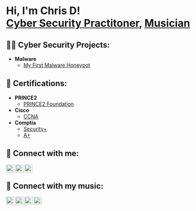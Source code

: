<h1>Hi, I'm Chris D! <br/>
<a href="https://www.linkedin.com/in/joshmadakor/">Cyber Security Practitoner</a>, <a href="https://raintownseers.bandcamp.com/album/love-loss-home">Musician</a></h1>

<h2>👨‍💻 Cyber Security Projects:</h2>

- <b>Malware</b>
  - [My First Malware Honeypot](https://github.com/infosecchrisd/My-First-Malware-Honeypot)

<h2>🥇 Certifications:</h2>

- <b>PRINCE2</b>
  - [PRINCE2 Foundation](https://www.axelos.com/certifications/propath/prince2-project-management/prince2-7-foundation)
- <b>Cisco</b>
  - [CCNA](https://www.cisco.com/site/us/en/learn/training-certifications/certifications/enterprise/ccna/index.html)
- <b>Comptia</b>
  - [Security+](https://www.comptia.org/certifications/security)
  - [A+](https://www.comptia.org/certifications/a)
<h2> 🤳 Connect with me:</h2>

[<img align="left" alt="Chris D | Linkedin" width="22px" src="https://cdn.jsdelivr.net/npm/simple-icons@11.10.0/icons/linkedin.svg" />][linkedin]
[<img align="left" alt="Chris D | Linktree" width="22px" src="https://cdn.jsdelivr.net/npm/simple-icons@11.10.0/icons/linktree.svg" />][linktree]
[<img align="left" alt="Chris D | Twitter" width="22px" src="https://cdn.jsdelivr.net/npm/simple-icons@11.10.0/icons/twitter.svg" />][twitter]

[linkedin]: https://linkedin.com/in/infosecchrisd
[linktree]: https://linktr.ee/infosecchrisd
[twitter]: https://twitter.com/infosecchrisd
<br>
<h2> 🎵 Connect with my music:</h2>

[<img align="left" alt="Raintown Seers | Bandcamp" width="22px" src="https://cdn.jsdelivr.net/npm/simple-icons@11.10.0/icons/bandcamp.svg" />][bandcamp]
[<img align="left" alt="Raintown Seers | YouTube" width="22px" src="https://cdn.jsdelivr.net/npm/simple-icons@11.10.0/icons/youtube.svg" />][youtube]
[<img align="left" alt="Raintown Seers | Instagram" width="22px" src="https://cdn.jsdelivr.net/npm/simple-icons@11.10.0/icons/instagram.svg" />][instagram]
[<img align="left" alt="Raintown Seers | Facebook" width="22px" src="https://cdn.jsdelivr.net/npm/simple-icons@11.10.0/icons/facebook.svg" />][facebook]

[bandcamp]: https://raintownseers.bandcamp.com/album/love-loss-home
[youtube]: https://www.youtube.com/@raintownseers/videos
[instagram]: https://www.instagram.com/raintownseers
[facebook]: https://facebook.com/raintownseersuk
<!--
Here are some ideas to get you started:

- 🔭 I’m currently working on ...
- 🌱 I’m currently learning ...
- 👯 I’m looking to collaborate on ...
- 🤔 I’m looking for help with ...
- 💬 Ask me about ...
- 📫 How to reach me: ...
- 😄 Pronouns: ...
- ⚡ Fun fact: ..
**infosecchrisd/infosecchrisd** is a ✨ _special_ ✨ repository because its `README.md` (this file) appears on your GitHub profile.-->
